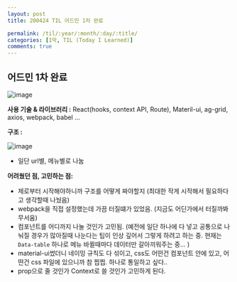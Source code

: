 ```yaml
---
layout: post
title: 200424 TIL 어드민 1차 완료

permalink: /til/:year/:month/:day/:title/
categories: [1막, TIL (Today I Learned)]
comments: true
---
```


## 어드민 1차 완료

![image](https://user-images.githubusercontent.com/40848630/80173268-3f7b1200-862a-11ea-8cb3-43300b1d2692.png)

**사용 기술 & 라이브러리 :** React(hooks, context API, Route), Materil-ui, ag-grid, axios, webpack, babel ...

**구조 :**  

![image](https://user-images.githubusercontent.com/40848630/80173398-a5679980-862a-11ea-92b6-33943d99dc08.png)

- 일단 url별, 메뉴별로 나눔

**어려웠던 점, 고민하는 점:**

- 제로부터 시작해야하니까 구조를 어떻게 짜야할지
  (최대한 작게 시작해서 필요하다고 생각할때 나눴음)
- webpack을 직접 설정했는데 가끔 터질떄가 있었음. (지금도 어딘가에서 터질까봐 무서움)
- 컴포넌트를 어디까지 나눌 것인가 고민됨. (예전에 일단 하나에 다 넣고 공통으로 나눠질 경우가 많아질때 나눈다는 팁이 인상 깊어서 그렇게 하려고 하는 중. 현재는 `Data-table` 하나로 메뉴 바뀔때마다 데이터만 갈아끼워주는 중... )
- material-ui썼더니 네이밍 규칙도 다 섞이고, css도 어떤건 컴포넌트 안에 있고, 어떤건 css 파일에 있으니까 참 찝찝. 하나로 통일하고 싶다..
- prop으로 줄 것인가 Context로 쓸 것인가 고민하게 된다. 
